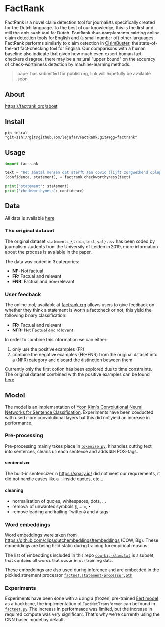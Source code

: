 # FactRank

FactRank is a novel claim detection tool for journalists specifically created for the Dutch language. To the best of our knowledge, this is the first and still the only such tool for Dutch. FactRank thus complements existing online claim detection tools for English and (a small number of) other languages. FactRank performs similarly to claim detection in [ClaimBuster](https://idir.uta.edu/claimbuster/), the state-of-the-art fact-checking tool for English. Our comparisons with a human baseline also indicate that given how much even expert human fact-checkers disagree, there may be a natural “upper bound” on the accuracy of check-worthiness detection by machine-learning methods. 

> paper has submitted for publishing, link will hopefully be available soon.

## About

https://factrank.org/about

## Install

```
pip install "git+ssh://git@github.com/lejafar/FactRank.git#egg=factrank"
```

## Usage

```python
import factrank

text = "Het aantal mensen dat sterft aan covid blijft zorgwekkend oplopen."
(confidence, statement), = factrank.checkworthyness(text)

print("statement": statement)
print("checkworthyness": confidence)
```

## Data

All data is available [here](factrank/data/training).

### The original dataset
The original dataset `statements_{train,test,val}.csv` has been coded by journalism students from the University of Leiden in 2019, more information about the process is available in the paper.

The data was coded in 3 categories:

- **NF:** Not factual
- **FR:** Factual and relevant
- **FNR:** Factual and non-relevant

### User feedback

The online tool, available at [factrank.org](https://factrank.org/) allows users to give feedback on whether they think a statement is worth a factcheck or not, this yield the following binary classification:

- **FR:** Factual and relevant
- **NFR:** Not Factual and relevant

In order to combine this information we can either:

1. only use the positive examples (FR) 
2. combine the negative examples (FR+FNR) from the original dataset into a (NFR) category and discard the distinction between them

Currently only the first option has been explored due to time constraints. The original dataset combined with the positive examples can be found [here](factrank/data/training/statements_train_with_positive_feedback_21_03_2020.csv).

## Model

The model is an implementation of [Yoon Kim's Convolutional Neural Networks for Sentence Classification](https://arxiv.org/abs/1408.5882). Experiments have been conducted with used more convolutional layers but this did not yield an increase in performance.

### Pre-processing

Pre-processing mainly takes place in [`tokenize.py`](factrank/tokenize.py). It handles cutting text into sentences, cleans up each sentence and adds `NUM` POS-tags.

#### sentencizer

The built-in sentencizer in https://spacy.io/ did not meet our requirements, it did not handle cases like a `.` inside quotes, etc...

#### cleaning

- normalization of quotes, whitespaces, dots, ...
- removal of unwanted symbols `§`, `…`, `=`, `•`
- remove leading and trailing Twitter `@` and `#` tags

### Word embeddings

Word embeddings were taken from https://github.com/clips/dutchembeddings#embeddings (COW, Big). These embeddings are being held static during training for empirical reasons. 

The list of embeddings included in this repo [`cow-big-slim.txt`](factrank/data/word_embeddings/cow-big-slim.txt) is a subset, that contains all words that occur in our training data. 

These embeddings are also used during inference and are embedded in the pickled statement processor [`factnet.statement-processor.pth`](factrank/data/model/factnet.statement-processor.pth)

### Experiments

Experiments have been done with a using a (frozen) pre-trained [Bert model](https://arxiv.org/abs/1810.04805) as a backbone, the implementation of `FactNetTransformer` can be found in [`factnet.py`](factrank/factnet.py). The increase in performance was limited, but the increase in required compute was very significant. That's why we're currently using the CNN based model by default.